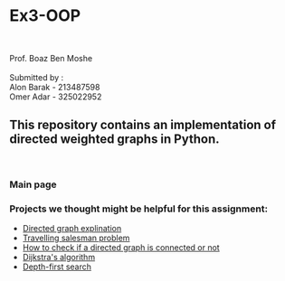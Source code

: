 # Ex3-OOP <br>
<br>

Prof. Boaz Ben Moshe <br>
<br> Submitted by : 
   <br> Alon Barak - 213487598
   <br> Omer Adar - 325022952
   <br>
   ## This repository contains an implementation of directed weighted graphs in Python.<br>
   <br>
   
### Main page

### Projects we thought might be helpful for this assignment: <br>
   - [ Directed graph explination ](https://en.wikipedia.org/wiki/Directed_graph) <br>
   - [ Travelling salesman problem ](https://en.wikipedia.org/wiki/Travelling_salesman_problem) <br>
   - [ How to check if a directed graph is connected or not](https://www.geeksforgeeks.org/check-if-a-directed-graph-is-connected-or-not/) <br>
   - [ Dijkstra's algorithm ](https://en.wikipedia.org/wiki/Dijkstra%27s_algorithm) <br>
   - [ Depth-first search ](https://en.wikipedia.org/wiki/Depth-first_search) <br>
